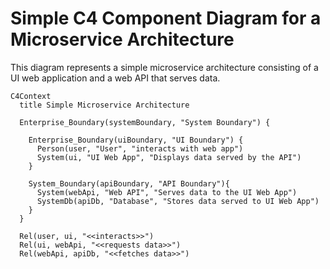 # Simple C4 Component Diagram for a Microservice Architecture

This diagram represents a simple microservice architecture consisting of a UI web application and a web API that serves data.

```mermaid
C4Context
  title Simple Microservice Architecture

  Enterprise_Boundary(systemBoundary, "System Boundary") {

    Enterprise_Boundary(uiBoundary, "UI Boundary") {
      Person(user, "User", "interacts with web app")
      System(ui, "UI Web App", "Displays data served by the API")
    }

    System_Boundary(apiBoundary, "API Boundary"){
      System(webApi, "Web API", "Serves data to the UI Web App")
      SystemDb(apiDb, "Database", "Stores data served to UI Web App")
    }
  }

  Rel(user, ui, "<<interacts>>")
  Rel(ui, webApi, "<<requests data>>")
  Rel(webApi, apiDb, "<<fetches data>>")

```
